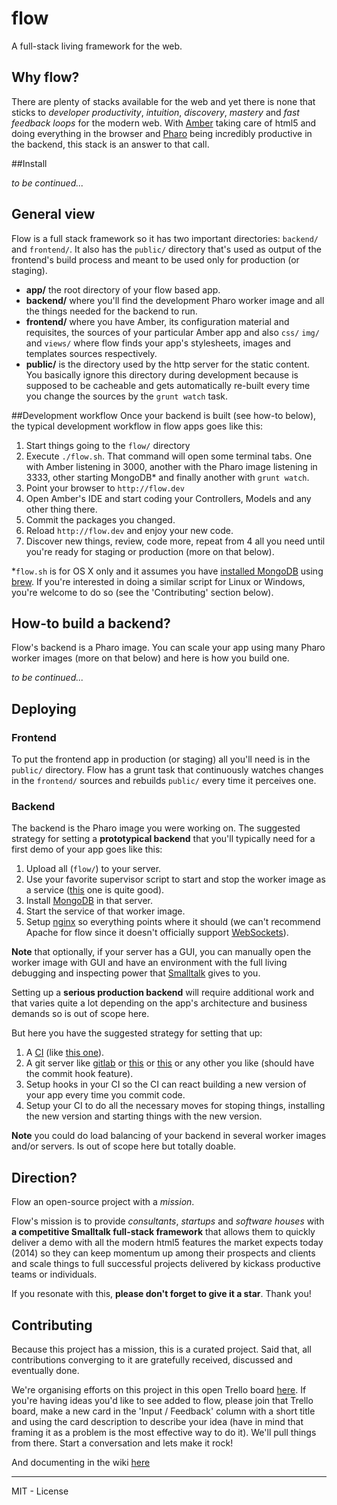 flow
====

A full-stack living framework for the web. 

## Why flow?

There are plenty of stacks available for the web and yet there is none that sticks to *developer productivity*, *intuition*, *discovery*, *mastery* and *fast feedback loops* for the modern web. With [Amber](http://amber-lang.net/) taking care of html5 and doing everything in the browser and [Pharo](http://pharo.org/) being incredibly productive in the backend, this stack is an answer to that call. 

##Install

*to be continued...*

## General view

Flow is a full stack framework so it has two important directories:  `backend/` and `frontend/`. It also has the `public/` directory that's used as output of the frontend's build process and meant to be used only for production (or staging).

- **app/** the root directory of your flow based app.
- **backend/** where you'll find the development Pharo worker image and all the things needed for the backend to run.
- **frontend/** where you have Amber, its configuration material and requisites, the sources of your particular Amber app and  also `css/` `img/` and `views/` where flow finds your app's stylesheets, images and templates sources respectively.
- **public/** is the directory used by the http server for the static content. You basically ignore this directory during development because is supposed to be cacheable and gets automatically re-built every time you change the sources by the `grunt watch` task.

##Development workflow
Once your backend is built (see how-to below), the typical development workflow in flow  apps goes like this:

1. Start things going to the `flow/` directory 
2. Execute `./flow.sh`. That command will open some terminal tabs. One with Amber listening in 3000, another with the Pharo image listening in 3333, other starting MongoDB* and finally another with `grunt watch`.
2. Point your browser to `http://flow.dev`
3. Open Amber's IDE and start coding your Controllers, Models and any other thing there.
4. Commit the packages you changed.
5. Reload `http://flow.dev` and enjoy your new code.
6. Discover new things, review, code more, repeat from 4 all you need until you're ready for staging or production (more on that below).

*`flow.sh` is for OS X only and it assumes you have [installed MongoDB](http://docs.mongodb.org/manual/tutorial/install-mongodb-on-os-x/) using [brew](http://brew.sh/). If you're interested in doing a similar script for Linux or Windows, you're welcome to do so (see the 'Contributing' section below).

## How-to build a backend?
Flow's backend is a Pharo image. You can scale your app using many Pharo worker images (more on that below) and here is how you build one.

*to be continued...*

## Deploying

### Frontend
To put the frontend app in production (or staging) all you'll need is in the `public/` directory. Flow has a grunt task that continuously watches changes in the `frontend/` sources and rebuilds `public/` every time it perceives one.

### Backend
The backend is the Pharo image you were working on. The suggested strategy for setting a **prototypical backend** that you'll typically need for a first demo of your app goes like this:

1. Upload all (`flow/`) to your server. 
2. Use your favorite supervisor script to start and stop the worker image as a service ([this](http://supervisord.org/) one is quite good).
3. Install [MongoDB](http://www.mongodb.org/) in that server.
4. Start the service of that worker image.
5. Setup [nginx](http://en.wikipedia.org/wiki/Nginx) so everything points where it should (we can't recommend Apache for flow since it doesn't officially support [WebSockets](http://en.wikipedia.org/wiki/WebSocket)).

**Note** that optionally, if your server has a GUI, you can manually open the worker image with GUI and have an environment with the full living debugging and inspecting power that [Smalltalk](http://en.wikipedia.org/wiki/Smalltalk) gives to you.

Setting up a **serious production backend** will require additional work and that varies quite a lot depending on the app's architecture and business demands so is out of scope here. 

But here you have the suggested strategy for setting that up: 

1. A [CI](http://en.wikipedia.org/wiki/Continuous_integration) (like [this one](http://jenkins-ci.org/)). 
2. A git server like [gitlab](https://about.gitlab.com/) or [this](https://github.com/) or [this](https://bitbucket.org/) or any other you like (should have the commit hook feature).
3. Setup hooks in your CI so the CI can react building a new version of your app every time you commit code.
3. Setup your CI to do all the necessary moves for stoping things, installing the new version and starting things with the new version.

**Note** you could do load balancing of your backend in several worker images and/or servers. Is out of scope here but totally doable.

## Direction?

Flow an open-source project with a *mission*.

Flow's mission is to provide *consultants*, *startups* and *software houses* with **a competitive Smalltalk full-stack framework** that allows them to quickly deliver a demo with all the modern html5 features the market expects today (2014) so they can keep momentum up among their prospects and clients and scale things to full successful projects delivered by kickass productive teams or individuals.

If you resonate with this, **please don't forget to give it a star**. Thank you!

## Contributing

Because this project has a mission, this is a curated project. Said that, all contributions converging to it are gratefully received, discussed and eventually done.

We're organising efforts on this project in this open Trello board [here](https://trello.com/b/oQ17lPpV/flow). If you're having ideas you'd like to see added to flow, please join that Trello board, make a new card in the 'Input / Feedback' column with a short title and using the card description to describe your idea (have in mind that framing it as a problem is the most effective way to do it). We'll pull things from there. Start a conversation and lets make it rock! 

And documenting in the wiki [here](https://github.com/sebastianconcept/flow/wiki)


____

MIT - License